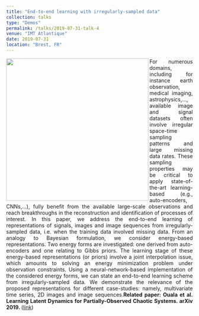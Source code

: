 ```yaml
---
title: "End-to-end learning with irregularly-sampled data"
collection: talks
type: "Demos"
permalink: /talks/2019-07-31-talk-4
venue: "IMT Atlantique"
date: 2019-07-31
location: "Brest, FR"
---
```


<div style="text-align: justify"> 
<img src="https://www.imt-atlantique.fr/sites/default/files/rfablet/E2EInterp_rfablet2019.jpg" width="384" align ="left">
For numerous domains, including for instance earth observation, medical imaging, astrophysics,..., available image and signal 
datasets often involve irregular space-time sampling patterns and large missing data rates. These sampling properties may be 
critical to apply state-of-the-art learning-based (e.g., auto-encoders, CNNs,...), fully benefit from the available large-scale 
observations and reach breakthroughs in the reconstruction and identification of processes of interest. In this paper, we address 
the end-to-end learning of representations of signals, images and image sequences from irregularly-sampled data, i.e. when
the training data involved missing data. From an analogy to Bayesian formulation, we consider energy-based representations. Two energy 
forms are investigated: one derived from auto-encoders and one relating to Gibbs priors. The learning stage of these energy-based 
representations (or priors) involve a joint interpolation issue, which amounts to solving an energy minimization problem under observation
constraints. Using a neural-network-based implementation of the considered energy forms, we can state an end-to-end learning scheme from 
irregularly-sampled data. We demonstrate the relevance of the proposed representations for different case-studies: namely, multivariate 
time series, 2D images and image sequences.<strong>Related paper: Ouala et al. Learning Latent Dynamics for Partially-Observed Chaotic 
Systems. arXiv 2019.
</strong> (<a href="https://arxiv.org/abs/1910.00556">link</a>)

</div>

